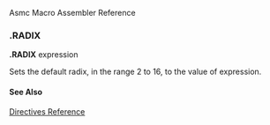 Asmc Macro Assembler Reference

### .RADIX

**.RADIX** expression

Sets the default radix, in the range 2 to 16, to the value of expression.

#### See Also

[Directives Reference](readme.md)